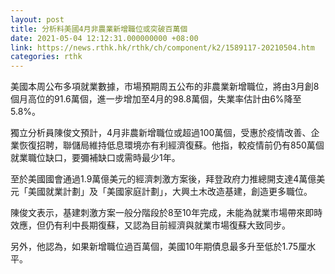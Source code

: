 ```yaml
---
layout: post
title: 分析料美國4月非農業新增職位或突破百萬個
date: 2021-05-04 12:12:31.000000000 +08:00
link: https://news.rthk.hk/rthk/ch/component/k2/1589117-20210504.htm
categories: rthk
---
```


美國本周公布多項就業數據，市場預期周五公布的非農業新增職位，將由3月創8個月高位的91.6萬個，進一步增加至4月的98.8萬個，失業率估計由6%降至5.8%。

獨立分析員陳俊文預計，4月非農新增職位或超過100萬個，受惠於疫情改善、企業恢復招聘，聯儲局維持低息環境亦有利經濟復蘇。他指，較疫情前仍有850萬個就業職位缺口，要彌補缺口或需時最少1年。

至於美國國會通過1.9萬億美元的經濟刺激方案後，拜登政府力推總開支達4萬億美元「美國就業計劃」及「美國家庭計劃」，大興土木改造基建，創造更多職位。

陳俊文表示，基建刺激方案一般分階段於8至10年完成，未能為就業市場帶來即時效應，但仍有利中長期復蘇，又認為目前經濟與就業市場復蘇大致同步。

另外，他認為，如果新增職位過百萬個，美國10年期債息最多升至低於1.75厘水平。
